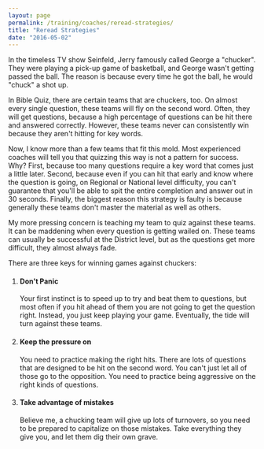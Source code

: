 ```yaml
---
layout: page
permalink: /training/coaches/reread-strategies/
title: "Reread Strategies"
date: "2016-05-02"
---
```


In the timeless TV show Seinfeld, Jerry famously called George a "chucker". They were playing a pick-up game of basketball, and George wasn't getting passed the ball. The reason is because every time he got the ball, he would "chuck" a shot up.

In Bible Quiz, there are certain teams that are chuckers, too. On almost every single question, these teams will fly on the second word. Often, they will get questions, because a high percentage of questions can be hit there and answered correctly. However, these teams never can consistently win because they aren't hitting for key words.

Now, I know more than a few teams that fit this mold. Most experienced coaches will tell you that quizzing this way is not a pattern for success. Why? First, because too many questions require a key word that comes just a little later. Second, because even if you can hit that early and know where the question is going, on Regional or National level difficulty, you can't guarantee that you'll be able to spit the entire completion and answer out in 30 seconds. Finally, the biggest reason this strategy is faulty is because generally these teams don't master the material as well as others.

My more pressing concern is teaching my team to quiz against these teams. It can be maddening when every question is getting wailed on. These teams can usually be successful at the District level, but as the questions get more difficult, they almost always fade.

There are three keys for winning games against chuckers:

1. #### Don't Panic
    Your first instinct is to speed up to try and beat them to questions, but most often if you hit ahead of them you are not going to get the question right. Instead, you just keep playing your game. Eventually, the tide will turn against these teams.

2. #### Keep the pressure on
    You need to practice making the right hits. There are lots of questions that are designed to be hit on the second word. You can't just let all of those go to the opposition. You need to practice being aggressive on the right kinds of questions.

3. #### Take advantage of mistakes
    Believe me, a chucking team will give up lots of turnovers, so you need to be prepared to capitalize on those mistakes. Take everything they give you, and let them dig their own grave.
